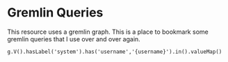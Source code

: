 # Gremlin Queries
This resource uses a gremlin graph. This is a place to bookmark some gremlin queries that I use over and over again. 

```
g.V().hasLabel('system').has('username','{username}').in().valueMap()
```
